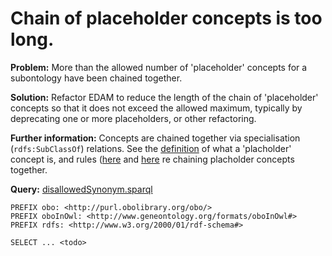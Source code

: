 # Chain of placeholder concepts is too long.

**Problem:** More than the allowed number of 'placeholder' concepts for a subontology have been chained together.

**Solution:** Refactor EDAM to reduce the length of the chain of 'placeholder' concepts so that it does not exceed the allowed maximum, typically by deprecating one or more placeholders, or other refactoring. 

**Further information:** Concepts are chained together via specialisation (```rdfs:SubClassOf```) relations.  See the [definition](https://edamontologydocs.readthedocs.io/en/latest/technical_details.html#placeholder-concepts) of what a 'placholder' concept is, and rules ([here](https://edamontologydocs.readthedocs.io/en/latest/technical_details.html#hierarchy-depth) and [here](https://edamontologydocs.readthedocs.io/en/latest/developers_guide.html#hierarchy) re chaining placholder concepts together.

**Query:** [disallowedSynonym.sparql](https://github.com/edamontology/edamverify/blob/master/queries/disallowedSynonym.sparql)

```sparql
PREFIX obo: <http://purl.obolibrary.org/obo/>
PREFIX oboInOwl: <http://www.geneontology.org/formats/oboInOwl#>
PREFIX rdfs: <http://www.w3.org/2000/01/rdf-schema#>

SELECT ... <todo>
```
